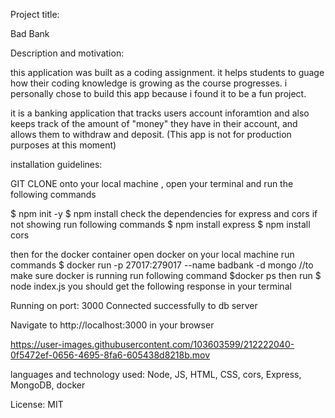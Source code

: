 Project title: 

Bad Bank 

Description and motivation:

this application was built as a coding assignment. it helps students to guage how their coding knowledge is growing  as the course progresses. i personally chose to build this app because i found it to be a fun project. 

it is a banking application that tracks users account inforamtion and also keeps track of the amount of "money" they have in their account, and allows them to withdraw and deposit. (This app is not for production purposes at this moment)

installation guidelines:

GIT CLONE onto your local machine , open your terminal and run the following commands 

$ npm init -y
$ npm install 
check the dependencies for express and cors if not showing run following commands
$ npm install express
$ npm install cors

then for the docker container open docker on your local machine
run commands 
$ docker run -p 27017:279017 --name badbank -d mongo
//to make sure docker is running run following command
$docker ps
then run 
$ node index.js     you should get the following response  in your terminal 

Running on port: 3000
Connected successfully to db server
 
Navigate to     http://localhost:3000      in your browser 







https://user-images.githubusercontent.com/103603599/212222040-0f5472ef-0656-4695-8fa6-605438d8218b.mov


languages and technology used: Node, JS, HTML, CSS, cors, Express, MongoDB, docker



License: MIT
